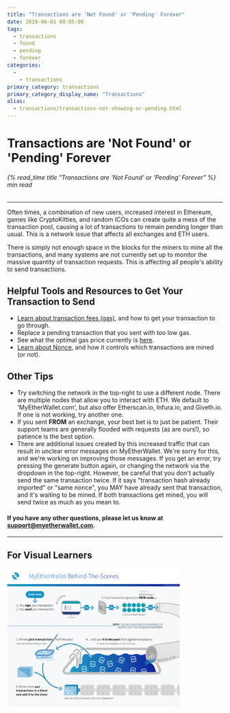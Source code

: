 ```yaml
---
title: "Transactions are 'Not Found' or 'Pending' Forever"
date: 2018-06-01 00:05:00
tags:
  - transactions
  - found
  - pending
  - forever
categories:
  - 
    - transactions
primary_category: transactions
primary_category_display_name: "Transactions"
alias:
  - transactions/transactions-not-showing-or-pending.html
---
```


# **Transactions are 'Not Found' or 'Pending' Forever**

###### {% read_time title "Transactions are 'Not Found' or 'Pending' Forever" %} min read

* * *

Often times, a combination of new users, increased interest in Ethereum, games like CryptoKitties, and random ICOs can create quite a mess of the transaction pool, causing a lot of transactions to remain pending longer than usual. This is a network issue that affects all exchanges and ETH users.

There is simply not enough space in the blocks for the miners to mine all the transactions, and many systems are not currently set up to monitor the massive quantity of transaction requests. This is affecting all people's ability to send transactions.

## **Helpful Tools and Resources to Get Your Transaction to Send**

* [Learn about transaction fees (gas)](/@@@@@@/transactions/what-is-gas/), and how to get your transaction to go through.
* Replace a pending transaction that you sent with too low gas.
* See what the optimal gas price currently is [here](https://ethgasstation.info/).
* [Learn about Nonce](/@@@@@@/transactions/what-is-nonce/), and how it controls which transactions are mined (or not).

## **Other Tips**

* Try switching the network in the top-right to use a different node. There are multiple nodes that allow you to interact with ETH. We default to 'MyEtherWallet.com', but also offer Etherscan.io, Infura.io, and Giveth.io. If one is not working, try another one.
* If you sent **FROM** an exchange, your best bet is to just be patient. Their support teams are generally flooded with requests (as are ours!), so patience is the best option.
* There are additional issues created by this increased traffic that can result in unclear error messages on MyEtherWallet. We're sorry for this, and we're working on improving those messages. If you get an error, try pressing the generate button again, or changing the network via the dropdown in the top-right. However, be careful that you don't actually send the same transaction twice. If it says "transaction hash already imported" or "same nonce", you MAY have already sent that transaction, and it's waiting to be mined. If both transactions get mined, you will send twice as much as you mean to.

#### **If you have any other questions, please let us know at support@myetherwallet.com.**

* * *

## **For Visual Learners**

<img src="/images/posts/transactions/tx_pool_infographic.png" width="80%" />